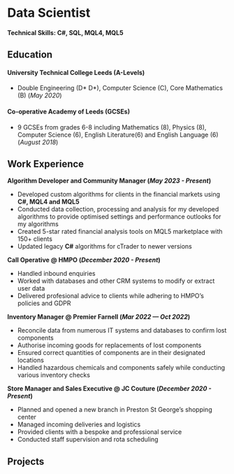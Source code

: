 # Data Scientist

#### Technical Skills: C#, SQL, MQL4, MQL5

## Education
#### University Technical College Leeds (A-Levels)
- Double Engineering (D* D*), Computer Science (C), Core Mathematics (B) (_May 2020_)

#### Co-operative Academy of Leeds (GCSEs)       		
- 9 GCSEs from grades 6-8 including Mathematics (8), Physics (8), Computer Science (6), English Literature(6) and English Language (6) (_August 2018_)		

## Work Experience
**Algorithm Developer and Community Manager (_May 2023 - Present_)**
- Developed custom algorithms for clients in the financial markets using **C#, MQL4 and MQL5**
- Conducted data collection, processing and analysis for my developed algorithms to provide optimised settings and performance outlooks for my algorithms
- Created 5-star rated financial analysis tools on MQL5 marketplace with 150+ clients 
- Updated legacy **C#** algorithms for cTrader to newer versions

**Call Operative @ HMPO (_December 2020 - Present_)**
- Handled inbound enquiries
- Worked with databases and other CRM systems to modify or extract user data
- Delivered profesional advice to clients while adhering to HMPO’s policies and GDPR

**Inventory Manager @ Premier Farnell (_Mar 2022 — Oct 2022_)**
- Reconcile data from numerous IT systems and databases to confirm lost components
- Authorise incoming goods for replacements of lost components
- Ensured correct quantities of components are in their designated locations
- Handled hazardous chemicals and components safely while conducting various inventory checks

**Store Manager and Sales Executive @ JC Couture (_December 2020 - Present_)**
- Planned and opened a new branch in Preston St George’s shopping center
- Managed incoming deliveries and logistics
- Provided clients with a bespoke and professional service
- Conducted staff supervision and rota scheduling


## Projects
### 

